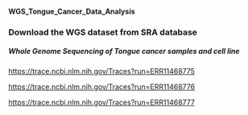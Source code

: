 #### WGS_Tongue_Cancer_Data_Analysis ####

### Download the WGS dataset from SRA database

##### Whole Genome Sequencing of Tongue cancer samples and cell line

https://trace.ncbi.nlm.nih.gov/Traces?run=ERR11468775

https://trace.ncbi.nlm.nih.gov/Traces?run=ERR11468776

https://trace.ncbi.nlm.nih.gov/Traces?run=ERR11468777